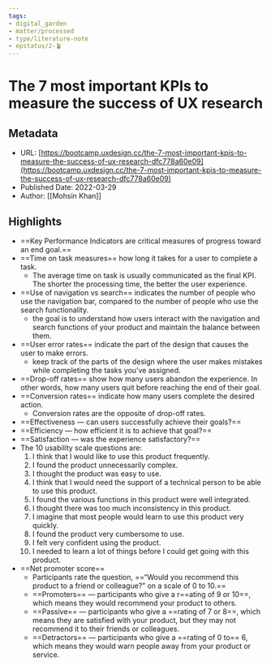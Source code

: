 ```yaml
---
tags: 
- digital_garden
- matter/processed
- type/literature-note
- epstatus/2-🪴
---
```

# The 7 most important KPIs to measure the success of UX research
## Metadata
* URL: [https://bootcamp.uxdesign.cc/the-7-most-important-kpis-to-measure-the-success-of-ux-research-dfc778a60e09](https://bootcamp.uxdesign.cc/the-7-most-important-kpis-to-measure-the-success-of-ux-research-dfc778a60e09)
* Published Date: 2022-03-29
* Author: [[Mohsin Khan]]

## Highlights
* ==Key Performance Indicators are critical measures of progress toward an end goal.==
* ==Time on task measures== how long it takes for a user to complete a task.
	* The average time on task is usually communicated as the final KPI. The shorter the processing time, the better the user experience.
* ==Use of navigation vs search== indicates the number of people who use the navigation bar, compared to the number of people who use the search functionality.
	* the goal is to understand how users interact with the navigation and search functions of your product and maintain the balance between them.
* ==User error rates== indicate the part of the design that causes the user to make errors.
	* keep track of the parts of the design where the user makes mistakes while completing the tasks you’ve assigned.
* ==Drop-off rates== show how many users abandon the experience. In other words, how many users quit before reaching the end of their goal.
* ==Conversion rates== indicate how many users complete the desired action.
	* Conversion rates are the opposite of drop-off rates.
* ==Effectiveness — can users successfully achieve their goals?== 
* ==Efficiency — how efficient it is to achieve that goal?== 
* ==Satisfaction — was the experience satisfactory?==
* The 10 usability scale questions are: 
	1. I think that I would like to use this product frequently. 
	2. I found the product unnecessarily complex. 
	3. I thought the product was easy to use. 
	4. I think that I would need the support of a technical person to be able to use this product. 
	5. I found the various functions in this product were well integrated. 
	6. I thought there was too much inconsistency in this product. 
	7. I imagine that most people would learn to use this product very quickly. 
	8. I found the product very cumbersome to use. 
	9. I felt very confident using the product. 
	10. I needed to learn a lot of things before I could get going with this product.
* ==Net promoter score==
	* Participants rate the question, ==“Would you recommend this product to a friend or colleague?” on a scale of 0 to 10.==
	* ==Promoters== — participants who give a r==ating of 9 or 10==, which means they would recommend your product to others. 
	* ==Passive== — participants who give a ==rating of 7 or 8==, which means they are satisfied with your product, but they may not recommend it to their friends or colleagues. 
	* ==Detractors== — participants who give a ==rating of 0 to== 6, which means they would warn people away from your product or service.